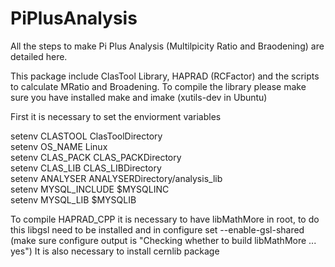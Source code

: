 # PiPlusAnalysis

All the steps to make Pi Plus Analysis (Multilpicity Ratio and Braodening) are detailed here.

This package include ClasTool Library, HAPRAD (RCFactor) and the scripts to calculate MRatio and Broadening.
To compile the library please make sure you have installed make and imake (xutils-dev in Ubuntu)

First it is necessary to set the enviorment variables

setenv CLASTOOL ClasToolDirectory  
setenv OS_NAME Linux  
setenv CLAS_PACK CLAS_PACKDirectory  
setenv CLAS_LIB CLAS_LIBDirectory  
setenv ANALYSER ANALYSERDirectory/analysis_lib  
setenv MYSQL_INCLUDE $MYSQLINC  
setenv MYSQL_LIB $MYSQLIB  

To compile HAPRAD_CPP it is necessary to have libMathMore in root, to do this libgsl need to be installed and
in configure set --enable-gsl-shared
(make sure configure output is "Checking whether to build libMathMore ... yes") 
It is also necessary to install cernlib package
